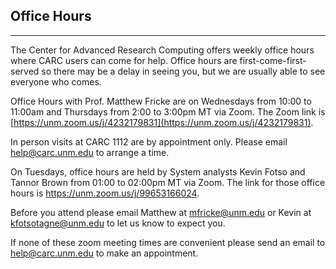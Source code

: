 ## Office Hours

---
The Center for Advanced Research Computing offers weekly office hours where CARC users can come for help. Office hours are first-come-first-served so there may be a delay in seeing you, but we are usually able to see everyone who comes.

Office Hours with Prof. Matthew Fricke are on Wednesdays from 10:00 to 11:00am and Thursdays from 2:00 to 3:00pm MT via Zoom. The Zoom link is [https://unm.zoom.us/j/4232179831](https://unm.zoom.us/j/4232179831).

In person visits at CARC 1112 are by appointment only. Please email help@carc.unm.edu to arrange a time.

On Tuesdays, office hours are held by System analysts Kevin Fotso and Tannor Brown from 01:00 to 02:00pm MT via Zoom. The link for those office hours is https://unm.zoom.us/j/99653166024.

Before you attend please email Matthew at mfricke@unm.edu or Kevin at kfotsotagne@unm.edu to let us know to expect you.

If none of these zoom meeting times are convenient please send an email to help@carc.unm.edu to make an appointment.
